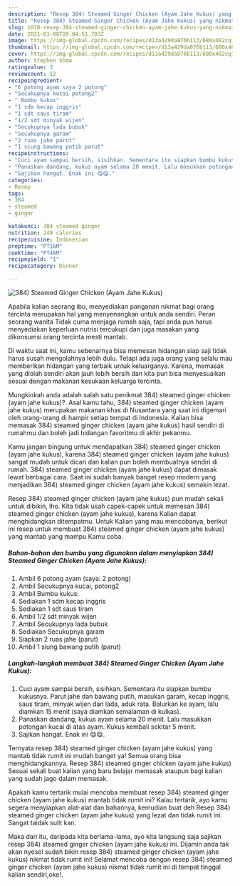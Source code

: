 ```yaml
---
description: "Resep 384) Steamed Ginger Chicken (Ayam Jahe Kukus) yang nikmat dan Mudah Dibuat"
title: "Resep 384) Steamed Ginger Chicken (Ayam Jahe Kukus) yang nikmat dan Mudah Dibuat"
slug: 1070-resep-384-steamed-ginger-chicken-ayam-jahe-kukus-yang-nikmat-dan-mudah-dibuat
date: 2021-03-08T09:04:51.703Z
image: https://img-global.cpcdn.com/recipes/d13a429da876b113/680x482cq70/384-steamed-ginger-chicken-ayam-jahe-kukus-foto-resep-utama.jpg
thumbnail: https://img-global.cpcdn.com/recipes/d13a429da876b113/680x482cq70/384-steamed-ginger-chicken-ayam-jahe-kukus-foto-resep-utama.jpg
cover: https://img-global.cpcdn.com/recipes/d13a429da876b113/680x482cq70/384-steamed-ginger-chicken-ayam-jahe-kukus-foto-resep-utama.jpg
author: Stephen Shaw
ratingvalue: 3
reviewcount: 12
recipeingredient:
- "6 potong ayam saya 2 potong"
- "Secukupnya kucai potong2"
- " Bumbu kukus"
- "1 sdm kecap inggris"
- "1 sdt saus tiram"
- "1/2 sdt minyak wijen"
- "Secukupnya lada bubuk"
- "Secukupnya garam"
- "2 ruas jahe parut"
- "1 siung bawang putih parut"
recipeinstructions:
- "Cuci ayam sampai bersih, sisihkan. Sementara itu siapkan bumbu kukusnya. Parut jahe dan bawang putih, masukan garam, kecap inggris, saus tiram, minyak wijen dan lada, aduk rata. Balurkan ke ayam, lalu diamkan 15 menit (saya diamkan semalaman di kulkas)."
- "Panaskan dandang, kukus ayam selama 20 menit. Lalu masukkan potongan kucai di atas ayam. Kukus kembali sekitar 5 menit."
- "Sajikan hangat. Enak ini 😋😋."
categories:
- Resep
tags:
- 384
- steamed
- ginger

katakunci: 384 steamed ginger 
nutrition: 249 calories
recipecuisine: Indonesian
preptime: "PT16M"
cooktime: "PT46M"
recipeyield: "1"
recipecategory: Dinner

---
```



![384) Steamed Ginger Chicken (Ayam Jahe Kukus)](https://img-global.cpcdn.com/recipes/d13a429da876b113/680x482cq70/384-steamed-ginger-chicken-ayam-jahe-kukus-foto-resep-utama.jpg)

Apabila kalian seorang ibu, menyediakan panganan nikmat bagi orang tercinta merupakan hal yang menyenangkan untuk anda sendiri. Peran seorang  wanita Tidak cuma menjaga rumah saja, tapi anda pun harus menyediakan keperluan nutrisi tercukupi dan juga masakan yang dikonsumsi orang tercinta mesti mantab.

Di waktu  saat ini, kamu sebenarnya bisa memesan hidangan siap saji tidak harus susah mengolahnya lebih dulu. Tetapi ada juga orang yang selalu mau memberikan hidangan yang terbaik untuk keluarganya. Karena, memasak yang diolah sendiri akan jauh lebih bersih dan kita pun bisa menyesuaikan sesuai dengan makanan kesukaan keluarga tercinta. 



Mungkinkah anda adalah salah satu penikmat 384) steamed ginger chicken (ayam jahe kukus)?. Asal kamu tahu, 384) steamed ginger chicken (ayam jahe kukus) merupakan makanan khas di Nusantara yang saat ini digemari oleh orang-orang di hampir setiap tempat di Indonesia. Kalian bisa memasak 384) steamed ginger chicken (ayam jahe kukus) hasil sendiri di rumahmu dan boleh jadi hidangan favoritmu di akhir pekanmu.

Kamu jangan bingung untuk mendapatkan 384) steamed ginger chicken (ayam jahe kukus), karena 384) steamed ginger chicken (ayam jahe kukus) sangat mudah untuk dicari dan kalian pun boleh membuatnya sendiri di rumah. 384) steamed ginger chicken (ayam jahe kukus) dapat dimasak lewat berbagai cara. Saat ini sudah banyak banget resep modern yang menjadikan 384) steamed ginger chicken (ayam jahe kukus) semakin lezat.

Resep 384) steamed ginger chicken (ayam jahe kukus) pun mudah sekali untuk dibikin, lho. Kita tidak usah capek-capek untuk memesan 384) steamed ginger chicken (ayam jahe kukus), karena Kalian dapat menghidangkan ditempatmu. Untuk Kalian yang mau mencobanya, berikut ini resep untuk membuat 384) steamed ginger chicken (ayam jahe kukus) yang mantab yang mampu Kamu coba.

<!--inarticleads1-->

##### Bahan-bahan dan bumbu yang digunakan dalam menyiapkan 384) Steamed Ginger Chicken (Ayam Jahe Kukus):

1. Ambil 6 potong ayam (saya: 2 potong)
1. Ambil Secukupnya kucai, potong2
1. Ambil  Bumbu kukus:
1. Sediakan 1 sdm kecap inggris
1. Sediakan 1 sdt saus tiram
1. Ambil 1/2 sdt minyak wijen
1. Ambil Secukupnya lada bubuk
1. Sediakan Secukupnya garam
1. Siapkan 2 ruas jahe (parut)
1. Ambil 1 siung bawang putih (parut)




<!--inarticleads2-->

##### Langkah-langkah membuat 384) Steamed Ginger Chicken (Ayam Jahe Kukus):

1. Cuci ayam sampai bersih, sisihkan. Sementara itu siapkan bumbu kukusnya. Parut jahe dan bawang putih, masukan garam, kecap inggris, saus tiram, minyak wijen dan lada, aduk rata. Balurkan ke ayam, lalu diamkan 15 menit (saya diamkan semalaman di kulkas).
1. Panaskan dandang, kukus ayam selama 20 menit. Lalu masukkan potongan kucai di atas ayam. Kukus kembali sekitar 5 menit.
1. Sajikan hangat. Enak ini 😋😋.




Ternyata resep 384) steamed ginger chicken (ayam jahe kukus) yang mantab tidak rumit ini mudah banget ya! Semua orang bisa menghidangkannya. Resep 384) steamed ginger chicken (ayam jahe kukus) Sesuai sekali buat kalian yang baru belajar memasak ataupun bagi kalian yang sudah jago dalam memasak.

Apakah kamu tertarik mulai mencoba membuat resep 384) steamed ginger chicken (ayam jahe kukus) mantab tidak rumit ini? Kalau tertarik, ayo kamu segera menyiapkan alat-alat dan bahannya, kemudian buat deh Resep 384) steamed ginger chicken (ayam jahe kukus) yang lezat dan tidak rumit ini. Sangat taidak sulit kan. 

Maka dari itu, daripada kita berlama-lama, ayo kita langsung saja sajikan resep 384) steamed ginger chicken (ayam jahe kukus) ini. Dijamin anda tak akan nyesel sudah bikin resep 384) steamed ginger chicken (ayam jahe kukus) nikmat tidak rumit ini! Selamat mencoba dengan resep 384) steamed ginger chicken (ayam jahe kukus) nikmat tidak rumit ini di tempat tinggal kalian sendiri,oke!.

